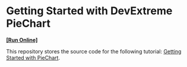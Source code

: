 # Getting Started with DevExtreme PieChart
<!-- run online -->
**[[Run Online]](https://codecentral.devexpress.com/499035382/)**
<!-- run online end -->

This repository stores the source code for the following tutorial: [Getting Started with PieChart](https://js.devexpress.com/Documentation/Guide/UI_Components/PieChart/Getting_Started_with_PieChart/).
